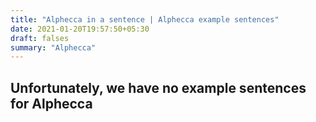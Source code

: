 ```yaml
---
title: "Alphecca in a sentence | Alphecca example sentences"
date: 2021-01-20T19:57:50+05:30
draft: falses
summary: "Alphecca"
---
```

## Unfortunately, we have no example sentences for Alphecca                 
